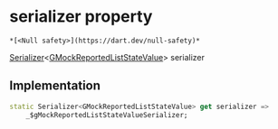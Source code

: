 


# serializer property




    *[<Null safety>](https://dart.dev/null-safety)*




[Serializer](https://pub.dev/documentation/built_value/8.2.0/serializer/Serializer-class.html)&lt;[GMockReportedListStateValue](../../third_party_yonomi_graphql_schema_schema.docs.schema.gql/GMockReportedListStateValue-class.md)> serializer
  







## Implementation

```dart
static Serializer<GMockReportedListStateValue> get serializer =>
    _$gMockReportedListStateValueSerializer;
```









